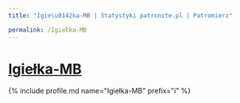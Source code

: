 ```yaml
---
title: "Igie\u0142ka-MB | Statystyki patronite.pl | Patromierz"

permalink: /Igiełka-MB
---
```


# [Igiełka-MB](https://patronite.pl/Igiełka-MB)

{% include profile.md name="Igiełka-MB" prefix="i" %}

